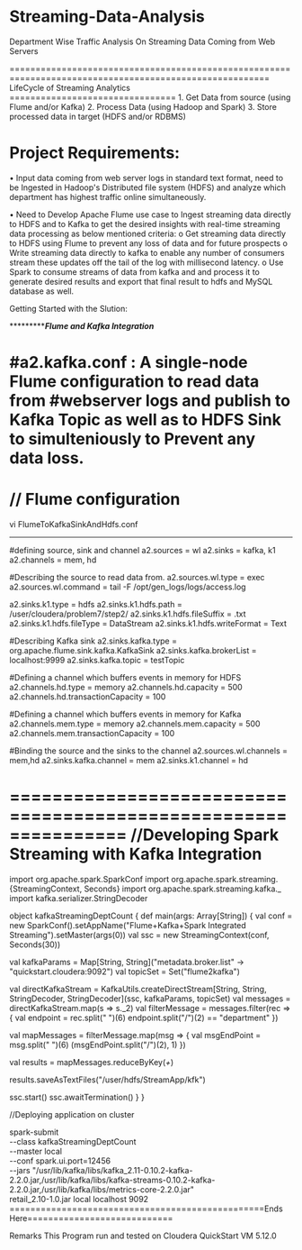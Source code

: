 # Streaming-Data-Analysis
Department Wise Traffic Analysis On Streaming Data Coming from Web Servers


========================================================================================================
			 LifeCycle of Streaming Analytics
			  ================================
	1. Get Data from source (using Flume and/or Kafka)
	2. Process Data (using Hadoop and Spark)
	3. Store processed data in target (HDFS and/or RDBMS)
	
Project Requirements: 
==========================

• Input data coming from web server logs in standard text format, need to be Ingested in Hadoop's Distributed file system (HDFS) and analyze which department has highest traffic online simultaneously.

• Need to Develop Apache Flume  use case to Ingest streaming data directly to HDFS and to Kafka to get the desired insights with real-time streaming data processing as below mentioned criteria:
	o	Get streaming data directly to HDFS  using Flume to prevent any loss of data and for future prospects
	o	Write streaming data directly to kafka to enable any number of consumers stream these updates off the tail of the 		   log with millisecond latency.
	o	Use Spark to consume streams of data from kafka and and process it to generate desired results and export that 			final result to hdfs and MySQL database  as well.
	
Getting Started with the Slution:

****************************Flume and Kafka Integration*******************

#a2.kafka.conf : A single-node Flume configuration to read data from #webserver logs and publish to Kafka Topic as well as to HDFS Sink to simulteniously to Prevent any data loss.
=================================
// Flume configuration
=================================
vi FlumeToKafkaSinkAndHdfs.conf
**********************************
#defining source, sink and channel
a2.sources = wl
a2.sinks = kafka, k1 
a2.channels = mem, hd

#Describing the source to read data from.
a2.sources.wl.type = exec
a2.sources.wl.command = tail -F /opt/gen_logs/logs/access.log

a2.sinks.k1.type = hdfs
a2.sinks.k1.hdfs.path = /user/cloudera/problem7/step2/
a2.sinks.k1.hdfs.fileSuffix = .txt
a2.sinks.k1.hdfs.fileType = DataStream
a2.sinks.k1.hdfs.writeFormat = Text

#Describing Kafka sink 
a2.sinks.kafka.type = org.apache.flume.sink.kafka.KafkaSink
a2.sinks.kafka.brokerList = localhost:9999
a2.sinks.kafka.topic = testTopic

#Defining a channel which buffers events in memory for HDFS
a2.channels.hd.type = memory
a2.channels.hd.capacity = 500
a2.channels.hd.transactionCapacity = 100

#Defining a channel which buffers events in memory for Kafka
a2.channels.mem.type = memory
a2.channels.mem.capacity = 500
a2.channels.mem.transactionCapacity = 100

#Binding the source and the sinks to the channel
a2.sources.wl.channels = mem,hd
a2.sinks.kafka.channel = mem
a2.sinks.k1.channel = hd

===============================================================
//Developing Spark Streaming with Kafka Integration
================================================================

import org.apache.spark.SparkConf
import org.apache.spark.streaming.{StreamingContext, Seconds}
import org.apache.spark.streaming.kafka._
import kafka.serializer.StringDecoder

object kafkaStreamingDeptCount
{
        def main(args: Array[String]) {
val conf = new SparkConf().setAppName("Flume+Kafka+Spark Integrated Streaming").setMaster(args(0))
val ssc = new StreamingContext(conf, Seconds(30))

val kafkaParams = Map[String, String]("metadata.broker.list" -> "quickstart.cloudera:9092")
val topicSet = Set("flume2kafka")

val directKafkaStream = KafkaUtils.createDirectStream[String, String, StringDecoder, StringDecoder](ssc, kafkaParams, topicSet)
val messages = directKafkaStream.map(s => s._2)
val filterMessage = messages.filter(rec => {
val endpoint = rec.split(" ")(6)
endpoint.split("/")(2) == "department"
})

val mapMessages = filterMessage.map(msg => {
val msgEndPoint = msg.split(" ")(6)
(msgEndPoint.split("/")(2), 1)
})

val results = mapMessages.reduceByKey(_+_)

results.saveAsTextFiles("/user/hdfs/StreamApp/kfk")

ssc.start()
ssc.awaitTermination()
}
}


//Deploying application on cluster

spark-submit \
--class kafkaStreamingDeptCount \
--master local \
--conf spark.ui.port=12456 \
--jars "/usr/lib/kafka/libs/kafka_2.11-0.10.2-kafka-2.2.0.jar,/usr/lib/kafka/libs/kafka-streams-0.10.2-kafka-2.2.0.jar,/usr/lib/kafka/libs/metrics-core-2.2.0.jar" \
retail_2.10-1.0.jar local localhost 9092
=================================================Ends Here============================

Remarks This Program run and tested on Cloudera QuickStart VM 5.12.0

